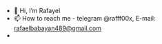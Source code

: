- 👋 Hi, I’m Rafayel
- 📫 How to reach me - telegram @rafff00x, E-mail: rafaelbabayan489@gmail.com
- 
